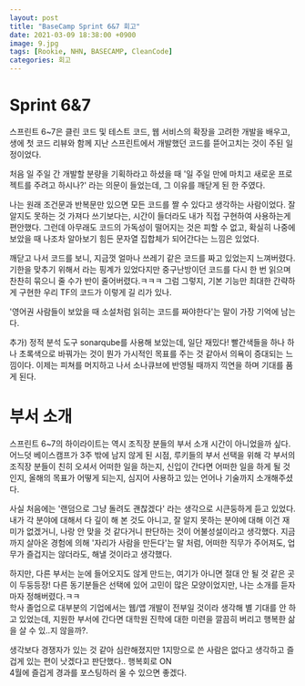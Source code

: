 ```yaml
---
layout: post
title: "BaseCamp Sprint 6&7 회고"
date: 2021-03-09 18:38:00 +0900
image: 9.jpg
tags: [Rookie, NHN, BASECAMP, CleanCode]
categories: 회고
---
```


# Sprint 6&7
스프린트 6~7은 클린 코드 및 테스트 코드, 웹 서비스의 확장을 고려한 개발을 배우고, 
생에 첫 코드 리뷰와 함께 지난 스프린트에서 개발했던 코드를 뜯어고치는 것이 주된 일정이었다.

처음 일 주일 간 개발할 분량을 기획하라고 하셨을 때 '일 주일 만에 마치고 새로운 프로젝트를 주려고 하시나?' 라는 의문이 들었는데, 그 이유를 깨닫게 된 한 주였다.

나는 원래 조건문과 반복문만 있으면 모든 코드를 짤 수 있다고 생각하는 사람이었다. 잘 알지도 못하는 것 가져다 쓰기보다는, 시간이 들더라도 내가 직접 구현하여 사용하는게 편안했다. 그런데 아무래도 코드의 가독성이 떨어지는 것은 피할 수 없고, 확실히 나중에 보았을 때 나조차 알아보기 힘든 문자열 집합체가 되어간다는 느낌은 있었다.

깨닫고 나서 코드를 보니, 지금껏 얼마나 쓰레기 같은 코드를 짜고 있었는지 느껴버렸다.
기한을 맞추기 위해서 라는 핑계가 있었다지만 중구난방이던 코드를 다시 한 번 읽으며 찬찬히 묶으니 줄 수가 반이 줄어버렸다.ㅋㅋㅋ
그럼 그렇지, 기본 기능만 최대한 간략하게 구현한 우리 TF의 코드가 이렇게 길 리가 있나.

'영어권 사람들이 보았을 때 소설처럼 읽히는 코드를 짜야한다'는 말이 가장 기억에 남는다.

추가) 정적 분석 도구 sonarqube를 사용해 보았는데, 일단 재밌다! 빨간색들을 하나 하나 초록색으로 바꿔가는 것이 뭔가 가시적인 목표를 주는 것 같아서 의욕이 증대되는 느낌이다.
이제는 피쳐를 머지하고 나서 소나큐브에 반영될 때까지 끽연을 하며 기대를 품게 된다.




# 부서 소개
스프린트 6~7의 하이라이트는 역시 조직장 분들의 부서 소개 시간이 아니었을까 싶다.
어느덧 베이스캠프가 3주 밖에 남지 않게 된 시점, 루키들의 부서 선택을 위해 각 부서의 조직장 분들이 친히 오셔서 어떠한 일을 하는지, 신입이 간다면 어떠한 일을 하게 될 것인지, 올해의 목표가 어떻게 되는지, 심지어 사용하고 있는 언어나 기술까지 소개해주셨다.

사실 처음에는 '랜덤으로 그냥 돌려도 괜찮겠다' 라는 생각으로 시큰둥하게 듣고 있었다.  
내가 각 분야에 대해서 다 깊이 해 본 것도 아니고, 잘 알지 못하는 분야에 대해 이건 재미가 없겠거니, 나랑 안 맞을 것 같다거니 판단하는 것이 어불성설이라고 생각했다.
지금까지 살아온 경험에 의해 '자리가 사람을 만든다'는 말 처럼, 어떠한 직무가 주어져도, 업무가 즐겁지는 않더라도, 해낼 것이라고 생각했다.

하지만, 다른 부서는 눈에 들어오지도 않게 만드는, 여기가 아니면 절대 안 될 것 같은 곳이 두둥등장! 다른 동기분들은 선택에 있어 고민이 많은 모양이었지만, 나는 소개를 듣자 마자 정해버렸다.ㅋㅋ   
학사 졸업으로 대부분의 기업에서는 웹/앱 개발이 전부일 것이라 생각해 별 기대를 안 하고 있었는데, 지원한 부서에 간다면 대학원 진학에 대한 미련을 깔끔히 버리고 행복한 삶을 살 수 있..지 않을까?.

생각보다 경쟁자가 있는 것 같아 심란해졌지만 1지망으로 쓴 사람은 없다고 생각하고 즐겁게 있는 편이 낫겠다고 판단했다.. 행복회로 ON  
4월에 즐겁게 경과를 포스팅하러 올 수 있으면 좋겠다.